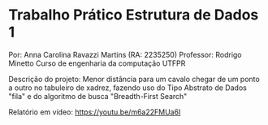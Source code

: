 # Trabalho Prático Estrutura de Dados 1
Por: Anna Carolina Ravazzi Martins (RA: 2235250)
Professor: Rodrigo Minetto
Curso de engenharia da computação UTFPR

Descrição do projeto:
Menor distância para um cavalo chegar de um ponto a outro no tabuleiro de xadrez, fazendo uso do Tipo Abstrato de Dados "fila" e do algoritmo de busca "Breadth-First Search"

Relatório em vídeo: https://youtu.be/m6a22FMUa6I
